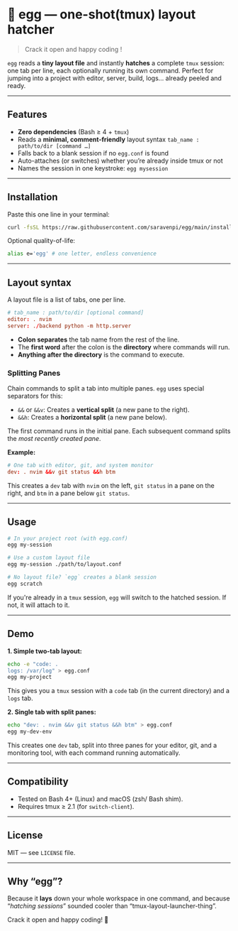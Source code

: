 # 🥚 egg — one-shot(tmux) layout hatcher

> Crack it open and happy coding !

`egg` reads a **tiny layout file** and instantly **hatches** a complete `tmux` session: one tab per line, each optionally running its own command.
Perfect for jumping into a project with editor, server, build, logs… already peeled and ready.

---

## Features

* **Zero dependencies** (Bash ≥ 4 + `tmux`)
* Reads a **minimal, comment-friendly** layout syntax
  `tab_name : path/to/dir [command …]`
* Falls back to a blank session if no `egg.conf` is found
* Auto-attaches (or switches) whether you’re already inside tmux or not
* Names the session in one keystroke: `egg mysession`

---

## Installation

Paste this one line in your terminal:
```bash
curl -fsSL https://raw.githubusercontent.com/saravenpi/egg/main/install.sh | bash
```

Optional quality-of-life:

```bash
alias e='egg' # one letter, endless convenience
```

---

## Layout syntax

A layout file is a list of tabs, one per line.
```conf
# tab_name : path/to/dir [optional command]
editor: . nvim
server: ./backend python -m http.server
```

*   **Colon separates** the tab name from the rest of the line.
*   The **first word** after the colon is the **directory** where commands will run.
*   **Anything after the directory** is the command to execute.

### Splitting Panes

Chain commands to split a tab into multiple panes. `egg` uses special separators for this:

*   `&&` or `&&v`: Creates a **vertical split** (a new pane to the right).
*   `&&h`: Creates a **horizontal split** (a new pane below).

The first command runs in the initial pane. Each subsequent command splits the *most recently created pane*.

**Example:**
```conf
# One tab with editor, git, and system monitor
dev: . nvim &&v git status &&h btm
```
This creates a `dev` tab with `nvim` on the left, `git status` in a pane on the right, and `btm` in a pane below `git status`.

---

## Usage

```bash
# In your project root (with egg.conf)
egg my-session

# Use a custom layout file
egg my-session ./path/to/layout.conf

# No layout file? `egg` creates a blank session
egg scratch
```

If you're already in a `tmux` session, `egg` will switch to the hatched session. If not, it will attach to it.

---

## Demo

**1. Simple two-tab layout:**
```bash
echo -e "code: .
logs: /var/log" > egg.conf
egg my-project
```
This gives you a `tmux` session with a `code` tab (in the current directory) and a `logs` tab.

**2. Single tab with split panes:**
```bash
echo "dev: . nvim &&v git status &&h btm" > egg.conf
egg my-dev-env
```
This creates one `dev` tab, split into three panes for your editor, git, and a monitoring tool, with each command running automatically.

---


## Compatibility

* Tested on Bash 4+ (Linux) and macOS (zsh/ Bash shim).
* Requires tmux ≥ 2.1 (for `switch-client`).

---

## License

MIT — see `LICENSE` file.

---

## Why “egg”?

Because it **lays** down your whole workspace in one command,
and because “*hatching sessions*” sounded cooler than “tmux-layout-launcher-thing”.

Crack it open and happy coding! 🐣
